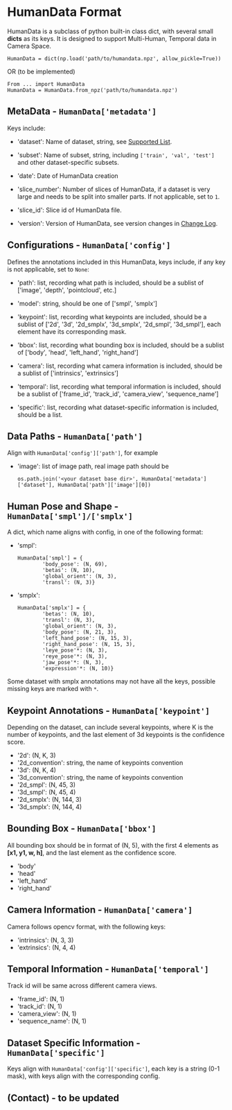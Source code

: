 # HumanData Format

HumanData is a subclass of python built-in class dict, with several small **dicts** as its keys. It is designed to support Multi-Human, Temporal data in Camera Space.

```
HumanData = dict(np.load('path/to/humandata.npz', allow_pickle=True))
```
OR (to be implemented)
```
From ... import HumanData
HumanData = HumanData.from_npz('path/to/humandata.npz')
```

## MetaData - `HumanData['metadata']`

Keys include:

- 'dataset': Name of dataset, string, see [Supported List](/converter/supported_dataset.md).

- 'subset': Name of subset, string, including `['train', 'val', 'test']` and other dataset-specific subsets.

- 'date': Date of HumanData creation

- 'slice_number': Number of slices of HumanData, if a dataset is very large and needs to be split into smaller parts. If not applicable, set to `1`.

- 'slice_id': Slice id of HumanData file.

- 'version': Version of HumanData, see version changes in [Change Log](/converter/supported_dataset.md#version-changes).


## Configurations - `HumanData['config']`

Defines the annotations included in this HumanData, keys include, if any key is not applicable, set to `None`:

- 'path': list, recording what path is included, should be a sublist of ['image', 'depth', 'pointcloud', etc.] 

- 'model': string, should be one of ['smpl', 'smplx']

- 'keypoint': list, recording what keypoints are included, should be a sublist of ['2d', '3d', '2d_smplx', '3d_smplx', '2d_smpl', '3d_smpl'], each element have its corresponding mask.

- 'bbox': list, recording what bounding box is included, should be a sublist of ['body', 'head', 'left_hand', 'right_hand']

- 'camera': list, recording what camera information is included, should be a sublist of ['intrinsics', 'extrinsics']

- 'temporal': list, recording what temporal information is included, should be a sublist of ['frame_id', 'track_id', 'camera_view', 'sequence_name']

- 'specific': list, recording what dataset-specific information is included, should be a list.

## Data Paths - `HumanData['path']`

Align with `HumanData['config']['path']`, for example

- 'image': list of image path, real image path should be
    ```
    os.path.join('<your dataset base dir>', HumanData['metadata']['dataset'], HumanData['path']['image'][0])
    ```

## Human Pose and Shape - `HumanData['smpl']/['smplx']`

A dict, which name aligns with config, in one of the following format:

- 'smpl': 
    ```
    HumanData['smpl'] = {
            'body_pose': (N, 69),
            'betas': (N, 10),
            'global_orient': (N, 3),
            'transl': (N, 3)}
    ```
- 'smplx':
    ```
    HumanData['smplx'] = {
            'betas': (N, 10),
            'transl': (N, 3),
            'global_orient': (N, 3),
            'body_pose': (N, 21, 3),
            'left_hand_pose': (N, 15, 3),
            'right_hand_pose': (N, 15, 3),
            'leye_pose'*: (N, 3),
            'reye_pose'*: (N, 3),
            'jaw_pose'*: (N, 3),
            'expression'*: (N, 10)}
    ```

Some dataset with smplx annotations may not have all the keys, possible missing keys are marked with `*`.

## Keypoint Annotations - `HumanData['keypoint']`

Depending on the dataset, can include several keypoints, where K is the number of keypoints, and the last element of 3d keypoints is the confidence score.

- '2d': (N, K, 3)
- '2d_convention': string, the name of keypoints convention
- '3d': (N, K, 4)
- '3d_convention': string, the name of keypoints convention
- '2d_smpl': (N, 45, 3)
- '3d_smpl': (N, 45, 4)
- '2d_smplx': (N, 144, 3)
- '3d_smplx': (N, 144, 4)

## Bounding Box - `HumanData['bbox']`

All bounding box should be in format of (N, 5), with the first 4 elements as **[x1, y1, w, h]**, and the last element as the confidence score.

- 'body'
- 'head'
- 'left_hand'
- 'right_hand'

## Camera Information - `HumanData['camera']`

Camera follows opencv format, with the following keys:

- 'intrinsics': (N, 3, 3)
- 'extrinsics': (N, 4, 4)

## Temporal Information - `HumanData['temporal']`

Track id will be same across different camera views.

- 'frame_id': (N, 1)
- 'track_id': (N, 1)
- 'camera_view': (N, 1)
- 'sequence_name': (N, 1)

## Dataset Specific Information - `HumanData['specific']`

Keys align with `HumanData['config']['specific']`, each key is a string (0-1 mask), with keys align with the corresponding config.


## (Contact) - to be updated